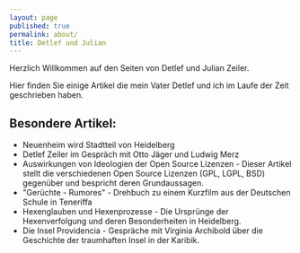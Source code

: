 ```yaml
---
layout: page
published: true
permalink: about/
title: Detlef und Julian
---
```


Herzlich Willkommen auf den Seiten von Detlef und Julian Zeiler.

Hier finden Sie einige Artikel die mein Vater Detlef und ich im Laufe der Zeit geschrieben haben.

## Besondere Artikel:

- Neuenheim wird Stadtteil von Heidelberg
- Detlef Zeiler im Gespräch mit Otto Jäger und Ludwig Merz
- Auswirkungen von Ideologien der Open Source Lizenzen - Dieser Artikel stellt die verschiedenen Open Source Lizenzen (GPL, LGPL, BSD) gegenüber und bespricht deren Grundaussagen.
- "Gerüchte - Rumores" - Drehbuch zu einem Kurzfilm aus der Deutschen Schule in Teneriffa
- Hexenglauben und Hexenprozesse - Die Ursprünge der Hexenverfolgung und deren Besonderheiten in Heidelberg.
- Die Insel Providencia - Gespräche mit Virginia Archibold über die Geschichte der traumhaften Insel in der Karibik.